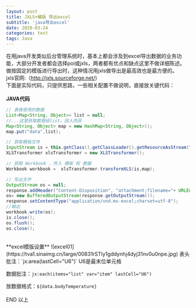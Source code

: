 ```yaml
---
layout: post
title: JXLS+模版 导出excel
subtitle: 'java导出excel'
date: 2020-03-24
categories: test
tags: Java 
---
```


在用java开发类似后台管理系统时，基本上都会涉及到excel导出数据的业务功能，大部分开发者都会选择poi或jxls，两者都有优点和缺点这里不做详细陈述。做按固定的模版进行导出时，这种情况用jxls做导出是最高效也是最方便的。  
jxls官网:（http://jxls.sourceforge.net/)  
下面是实际代码，只提供思路，一些相关配置不做说明，直接放关键代码：  
<br/>
**JAVA代码**
```java
// 表格使用的数据
List<Map<String, Object>> list = null;
//...这里获取数据给list，因人而异
Map<String, Object> map = new HashMap<String, Object>();
map.put("data",list);

// 获取模板文件
InputStream is = this.getClass().getClassLoader().getResourceAsStream("../template/register.xlsx");
XLSTransformer xlsTransformer = new XLSTransformer();

// 获取 Workbook ，传入 模板 和 数据  
Workbook workbook =  xlsTransformer.transformXLS(is,map);

// 写出文件
OutputStream os = null;
response.addHeader("Content-Disposition", "attachment;filename="+ URLEncoder.encode("外来人员健康登记表.xlsx", "UTF-8"));
os= new BufferedOutputStream(response.getOutputStream());
response.setContentType("application/vnd.ms-excel;charset=utf-8");
//输出
workbook.write(os);
is.close();
os.flush();
os.close();
```
<br/>
**excel模版设置**  
![excel01](https://tva1.sinaimg.cn/large/00831rSTly1gddynhj4dyj31nv0u0npe.jpg)
表头批注：`jx:area(lastCell="U6")`    U6是最末位单元格
  
数据批注：`jx:each(items="list" var="item" lastCell="U6")`
  
放数据格式：`${data.bodyTemperature}`  
<br/>END 以上

